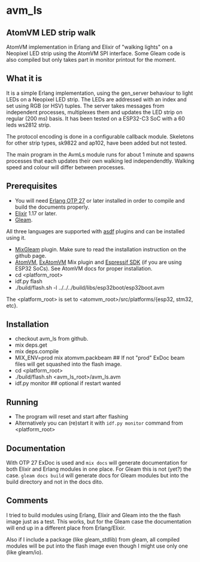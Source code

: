 # avm_ls

## AtomVM LED strip walk

AtomVM implementation in Erlang and Elixir of "walking lights" on a Neopixel LED strip using the AtomVM SPI interface.
Some Gleam code is also compiled but only takes part in monitor printout for the moment.

## What it is

It is a simple Erlang implementation, using the gen_server behaviour to light LEDs on a Neopixel LED strip.
The LEDs are addressed with an index and set using RGB (or HSV) tuples. The server takes messages from
independent processes, multiplexes them and updates the LED strip on regular (200 ms) basis.
It has been tested on a ESP32-C3 SoC with a 60 leds ws2812 strip.

The protocol encoding is done in a configurable callback module. Skeletons for other strip types, sk9822 and ap102, have been added but not tested.

The main program in the AvmLs module runs for about 1 minute and spawns processes that each updates their own walking led independendtly. Walking speed and colour will differ between processes.

## Prerequisites
- You will need [Erlang OTP 27](https://www.erlang.org/downloads) or later installed in order to compile and build the documents properly.
- [Elixir](https://elixir-lang.org/install.html) 1.17 or later.
- [Gleam](https://gleam.run/getting-started/installing/).

All three languages are supported with [asdf](https://github.com/asdf-vm/asdf-erlang) plugins and can be installed using it.
- [MixGleam](https://github.com/gleam-lang/mix_gleam) plugin. Make sure to read the installation instruction on the github page.
- [AtomVM](https://www.atomvm.net/), [ExAtomVM](https://github.com/atomvm/ExAtomVM) Mix plugin and [Espressif SDK](https://www.atomvm.net/doc/main/getting-started-guide.html) (if you are using ESP32 SoCs). See AtomVM docs for proper installation.
- cd <platform_root>
- idf.py flash
- ./build/flash.sh -l ../../../build/libs/esp32boot/esp32boot.avm

The <platform_root> is set to <atomvm_root>/src/platforms/{esp32, stm32, etc}.

## Installation
- checkout avm_ls from github.
- mix deps.get
- mix deps.compile
- MIX_ENV=prod mix atomvm.packbeam  ## If not "prod" ExDoc beam files will get squashed into the flash image. 
- cd <platform_root>
- ./build/flash.sh <avm_ls_root>/avm_ls.avm
- idf.py monitor ## optional if restart wanted

## Running

- The program will reset and start after flashing
- Alternatively you can (re)start it with `idf.py monitor` command from <platform_root>

## Documentation

With OTP 27 ExDoc is used and `mix docs` will generate documentation for both Elixir and Erlang modules in one place. For Gleam this is not (yet?) the case. `gleam docs build` will generate docs for Gleam modules but into the build directory and not in the docs dito.

## Comments
I tried to build modules using Erlang, Elixir and Gleam into the the flash image just as a test.
This works, but for the Gleam case the documentation will end up in a different place from Erlang/Elixir.

Also if I include a package (like gleam_stdlib) from gleam, all compiled modules will be put into the flash image even though I might use only one (like gleam/io).
